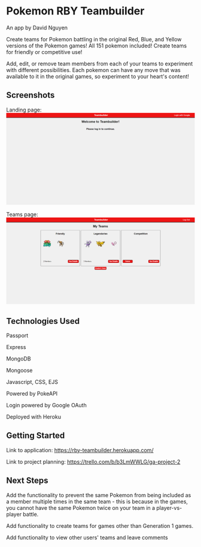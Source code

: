 # Pokemon RBY Teambuilder
An app by David Nguyen

Create teams for Pokemon battling in the original Red, Blue, and Yellow versions
of the Pokemon games!  All 151 pokemon included!
Create teams for friendly or competitive use!

Add, edit, or remove team members from each of your teams to experiment with different
possibilities.  Each pokemon can have any move that was available to it in the original
games, so experiment to your heart's content!

## Screenshots 

Landing page:
![Landing Page](https://github.com/dhnguyen11/GAProject2/blob/main/public/images/landing-login.png?raw=true)

Teams page:
![Teams Page](https://github.com/dhnguyen11/GAProject2/blob/main/public/images/landing-teams.png?raw=true)


## Technologies Used
Passport

Express

MongoDB

Mongoose

Javascript, CSS, EJS

Powered by PokeAPI

Login powered by Google OAuth

Deployed with Heroku

## Getting Started
Link to application:
https://rby-teambuilder.herokuapp.com/

Link to project planning:
https://trello.com/b/b3LmWWLG/ga-project-2

## Next Steps
Add the functionality to prevent the same Pokemon from being included as a 
member multiple times in the same team - this is because in the games, you 
cannot have the same Pokemon twice on your team in a player-vs-player battle.

Add functionality to create teams for games other than Generation 1 games.

Add functionality to view other users' teams and leave comments